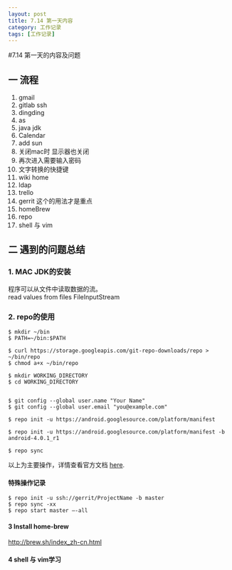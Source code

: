 ```yaml
---
layout: post
title: 7.14 第一天内容
category: 工作记录
tags: [工作记录]
---
```


#7.14 第一天的内容及问题

## 一 流程
1. gmail
2. gitlab  ssh
3. dingding
4. as
5. java jdk 
6. Calendar
7. add sun
8. 关闭mac时 显示器也关闭
9. 再次进入需要输入密码
10. 文字转换的快捷键
11. wiki home 
12. ldap
13. trello 
14. gerrit 这个的用法才是重点
15. homeBrew
16. repo
17. shell 与 vim

## 二 遇到的问题总结

### 1. MAC JDK的安装

程序可以从文件中读取数据的流。  
read values from files FileInputStream  

### 2. repo的使用

``` shell
$ mkdir ~/bin
$ PATH=~/bin:$PATH

$ curl https://storage.googleapis.com/git-repo-downloads/repo > ~/bin/repo
$ chmod a+x ~/bin/repo

$ mkdir WORKING_DIRECTORY
$ cd WORKING_DIRECTORY


$ git config --global user.name "Your Name"
$ git config --global user.email "you@example.com"

$ repo init -u https://android.googlesource.com/platform/manifest

$ repo init -u https://android.googlesource.com/platform/manifest -b android-4.0.1_r1

$ repo sync

```
以上为主要操作，详情查看官方文档
[here](https://source.android.com/source/downloading.html).

#### 特殊操作记录

``` shell
$ repo init -u ssh://gerrit/ProjectName -b master
$ repo sync -xx
$ repo start master —-all
``` 
#### 3 Install home-brew   
http://brew.sh/index_zh-cn.html

#### 4 shell 与 vim学习  



